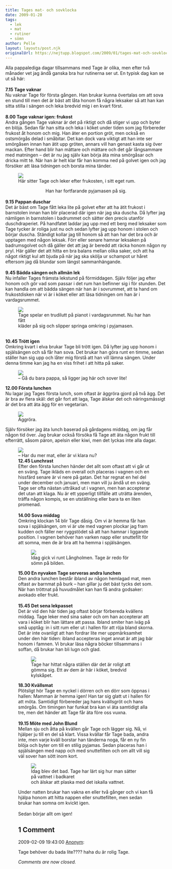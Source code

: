 ```yaml
---
title: Tages mat- och sovklocka
date: 2009-01-28
tags: 
  - lek
  - mat
  - rutiner
  - sömn	
author: Pelle
layout: layouts/post.njk
originalUrl: https://nejtupp.blogspot.com/2009/01/tages-mat-och-sovklocka.html
---
```


Alla pappalediga dagar tillsammans med Tage är olika, men efter två månader vet jag ändå ganska bra hur rutinerna ser ut. En typisk dag kan se ut så här:<br><br><span style="font-weight: bold;">7.15 Tage vaknar</span><br>Nu vaknar Tage för första gången. Han brukar kunna övertalas om att sova en stund till men det är bäst att låta honom få några leksaker så att han kan sitta stilla i sängen och leka bredvid mig i en kvart först.<br><br><span style="font-weight: bold;">8.00 Tage vaknar igen: frukost</span><br>Andra gången Tage vaknar är det på riktigt och då stiger vi upp och byter en blöja. Sedan får han sitta och leka i köket under tiden som jag förbereder frukost åt honom och mig. Han äter en portion gröt, men också en ostsmörgås delad i småbitar. Det kan dock vara viktigt att han inte ser smörgåsen innan han ätit upp gröten, annars vill han genast kasta sig över mackan. Efter hand blir han mättare och mättare och det går långsammare med matningen – det är nu jag själv kan börja äta mina smörgåsar och dricka mitt té. När han är helt klar får han komma ned på golvet igen och jag försöker att läsa tidningen och borsta mina tänder.

<figure>
	<img src="../../../../img/_MG_0357_1024pix.jpg">
	<figcaption>Här sitter Tage och leker efter frukosten, i sitt eget rum.</figcaption>
</figure><div style="text-align: center;">
	<figcaption>Han har fortfarande pyjamasen på sig.</span> </span></div><br><span style="font-weight: bold;">9.15 Pappan duschar</span><br>Det är bäst om Tage fått leka lite på golvet efter att ha ätit frukost i barnstolen innan han blir placerad där igen när jag ska duscha. Då lyfter jag nämligen in barnstolen i badrummet och sätter den precis utanför duschdraperiet. På handfatet laddar jag upp med ett berg med leksaker som Tage tycker är roliga just nu och sedan lyfter jag upp honom i stolen och börjar duscha. Ständigt kollar jag till honom så att han har det bra och är upptagen med någon leksak. Förr eller senare hamnar leksaken på badrumsgolvet och då gäller det att jag är beredd att räcka honom någon ny pryl. Här gäller det att hitta en bra balans mellan olika saker, och att ha något riktigt kul att bjuda på när jag ska skölja ur schampot ur håret eftersom jag då blundar som längst sammanhängande.<br><br><span style="font-weight: bold;">9.45 Bädda sängen och allmän lek</span><br>Nu infaller Tages främsta lekstund på förmiddagen. Själv följer jag efter honom och gör vad som passar i det rum han befinner sig i för stunden. Det kan handla om att bädda sängen när han är i sovrummet, att ta hand om frukostdisken när vi är i köket eller att läsa tidningen om han är i vardagsrummet.

<figure>
	<img src="../../../../img/_MG_0370_1024pix.jpg">
	<figcaption>Tage spelar en trudilutt på pianot i vardagsrummet. Nu har han fått<br>kläder på sig och slipper springa omkring i pyjamasen.</figcaption>
</figure><br><span style="font-weight: bold;">10.45 Trött igen</span><br>Omkring kvart i elva brukar Tage bli trött igen. Då lyfter jag upp honom i spjälsängen och så får han sova. Det brukar han göra runt en timme, sedan ställer han sig upp och låter mig förstå att han vill lämna sängen. Under denna timme kan jag ha en viss frihet i att hitta på saker.

<figure>
	<img src="../../../../img/_MG_0376_1024pix.jpg">
	<figcaption>– Gå du bara pappa, så ligger jag här och sover lite!</figcaption>
</figure><span style="font-weight: bold;">12.00 Första lunchen</span><br>Nu lagar jag Tages första lunch, som oftast är äggröra gjord på två ägg. Det är bra av flera skäl: det går fort att laga, Tage älskar det och näringsmässigt är det bra att äta ägg för en vegetarian.

<figure>
	<img src="../../../../img/_MG_0380_1024pix.jpg">
	<figcaption>Äggröra.</figcaption>
</figure>Själv försöker jag äta lunch baserad på gårdagens middag, om jag får någon tid över. Jag brukar också försöka få Tage att äta någon frukt till efterrätt, såsom päron, apelsin eller kiwi, men det lyckas inte alla dagar.

<figure>
	<img src="../../../../img/_MG_0383_1024pix.jpg">
	<figcaption>– Har du mer mat, eller är vi klara nu?</span></span> </div><br><span style="font-weight: bold;">12.45 Lunchrast</span><br>Efter den första lunchen händer det allt som oftast att vi går ut en sväng. Tage ikläds en overall och placeras i vagnen och en hissfärd senare är vi nere på gatan. Det har regnat en hel del under december och januari, men man vill ju ändå ut en sväng. Tage ser ofta nästan uttråkad ut i vagnen, men han accepterar det utan att klaga. Nu är ett ypperligt tillfälle att uträtta ärenden, träffa någon kompis, se en utställning eller bara ta en liten promenad.<br><br><span style="font-weight: bold;">14.00 Sova middag</span><br>Omkring klockan 14 blir Tage dåsig. Om vi är hemma får han sova i spjälsängen, om vi är ute med vagnen plockar jag fram kudden och fäller ner ryggstödet så att han hamnar i liggande position. I vagnen behöver han varken napp eller snuttefilt för att somna, men de är bra att ha hemma i spjälsängen.

<figure>
	<img src="../../../../img/_MG_0412_1024pix.jpg">
	<figcaption>Idag gick vi runt Långholmen. Tage är redo för sömn på bilden.</figcaption>
</figure><span style="font-weight: bold;">15.00 En nyvaken Tage serveras andra lunchen</span><br>Den andra lunchen består ibland av någon hemlagad mat, men oftast av barnmat på burk – han gillar ju det bäst tycks det som. När han tröttnat på huvudmålet kan han få andra godsaker: avokado eller frukt.<br><br><span style="font-weight: bold;">15.45 Det sena lekpasset</span><br>Det är vid den här tiden jag oftast börjar förbereda kvällens middag. Tage leker med sina saker och om han accepterar att vara i köket blir han lättare att passa. Ibland smiter han iväg på små upptåg: in i sitt rum eller ut i hallen för att röja bland skorna. Det är inte ovanligt att han fordrar lite mer uppmärksamhet under den här tiden: ibland accepteras inget annat är att jag bär honom i famnen. Vi brukar läsa några böcker tillsammans i soffan, då brukar han bli lugn och glad.

<figure>
	<img src="../../../../img/_MG_0392_1024pix.jpg">
	<figcaption>Tage har hittat några ställen där det är roligt att<br>gömma sig. Ett av dem är här i köket, bredvid kylskåpet.</figcaption>
</figure><span style="font-weight: bold;">18.30 Kvällsmat</span><br>Plötsligt hör Tage en nyckel i dörren och en dörr som öppnas i hallen: Mamman är hemma igen! Han tar sig glatt ut i hallen för att möta. Samtidigt förbereder jag hans kvällsgröt och hans smörgås. Om timingen har funkat bra kan vi äta samtidigt alla tre, men det händer att Tage får äta före oss vuxna.<br><br><span style="font-weight: bold;">19.15 Möte med John Blund</span><br>Mellan sju och åtta på kvällen går Tage och lägger sig. Nå, vi hjälper ju till en del så klart. Vissa kvällar får Tage bada, andra inte, men varje kväll borstar han tänderna noga, får en ny fin blöja och byter om till en stilig pyjamas. Sedan placeras han i spjälsängen med napp och med snuttefilten och om allt vill sig väl sover han sött inom kort.

<figure>
	<img src="../../../../img/_MG_0425_1024pix.jpg">
	<figcaption>Idag blev det bad. Tage har lärt sig hur man sätter på vattnet i badkaret<br>och älskar att plaska med det iskalla vattnet.</figcaption>
</figure>Under natten brukar han vakna en eller två gånger och vi kan få hjälpa honom att hitta nappen eller snuttefilten, men sedan brukar han somna om kvickt igen.<br><br>Sedan börjar allt om igen!

<div class="comments">
	<div class="comments-header"><h2>1 Comment</h2></div>
	<div class="comments-body">
			<div class="comment" id="comment-2560692311708380410">
				<p class="comment-header">
					<date datetime="2009-02-09T19:43:00.000+01:00">2009-02-09 19:43:00</date> 
					<a href="undefined" rel="nofollow">Anonym</a>:
				</p>
				<div class="comment-content"><p>Tage behöver du bada lite???? haha du är rolig Tage.</p></div>
				<div class="comment-footer"></div>
			</div></div>
	<p class="comments-footer"><em>Comments are now closed.</em></p>
</div>